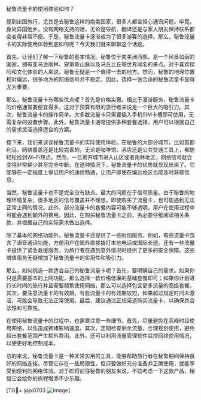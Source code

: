 秘鲁流量卡的使用体验如何？

提到出国旅行，尤其是去秘鲁这样的南美国家，很多人都会担心通讯问题。毕竟，身处异国他乡，没有网络支持的话，无论是导航、翻译还是与家人朋友保持联系都会变得非常不便。于是，秘鲁流量卡逐渐成为了很多游客的选择。那么，秘鲁流量卡的实际使用体验到底如何呢？今天我们就来聊聊这个话题。

首先，让我们了解一下秘鲁的基本情况。秘鲁位于南美洲西部，是一个风景如画的国家，拥有亚马逊雨林、安第斯山脉以及马丘比丘等世界闻名的景点。对于喜欢探险和文化体验的人来说，秘鲁无疑是一个值得一去的地方。然而，秘鲁的地理位置相对偏远，很多地方的网络信号并不稳定。因此，选择一张合适的秘鲁流量卡显得尤为重要。

那么，秘鲁流量卡有哪些优点呢？首先是价格实惠。相比于漫游服务，秘鲁流量卡的价格通常要便宜得多。这对于预算有限的旅行者来说是一个巨大的吸引力。其次，秘鲁流量卡的操作简单。大多数流量卡只需要插入手机SIM卡槽即可使用，无需复杂的设置步骤。此外，秘鲁流量卡通常提供多种套餐选择，用户可以根据自己的需求灵活选择适合的方案。

接下来，我们来谈谈秘鲁流量卡的实际使用体验。在秘鲁的大部分城市，比如首都利马，网络覆盖还是比较完善的。无论是咖啡馆、酒店还是公共交通工具上，都能轻松找到Wi-Fi热点。然而，一旦离开城市进入山区或者雨林地区，网络信号就会变得非常稀少甚至完全中断。在这种情况下，秘鲁流量卡的优势就显现出来了。它能够在一定程度上保证用户的通信畅通，让用户即使在偏远地区也能及时获取信息。

当然，秘鲁流量卡也不是完全没有缺点。最大的问题在于信号质量。由于秘鲁的地理环境复杂，很多地区的信号覆盖并不理想。即使购买了流量卡，也可能遇到无法正常上网的情况。此外，部分流量卡的套餐内容可能不够透明，用户在使用过程中可能会遇到额外的费用。因此，在购买秘鲁流量卡之前，务必要仔细阅读相关条款，并根据自己的实际需求做出选择。

除了基本的网络功能外，秘鲁流量卡还提供了一些附加服务。例如，有些流量卡包含了语音通话功能，方便用户在国外直接拨打本地电话或国际长途。还有一些流量卡提供了紧急救援服务，为旅行者在遇到意外情况时提供了更多的安全保障。这些增值服务无疑增加了秘鲁流量卡的实用性和吸引力。

那么，如何挑选一款适合自己的秘鲁流量卡呢？首先，要明确自己的需求。如果你只是需要基本的上网功能，那么选择一款价格低廉的基础套餐即可；如果你计划进行长时间的旅行并且需要频繁使用网络，那么可以选择包含更多流量的高级套餐。其次，要注意流量卡的有效期。有些流量卡的有效期较短，如果超过规定时间未激活，可能会导致无法正常使用。最后，建议通过正规渠道购买流量卡，以确保其合法性和可靠性。

在使用秘鲁流量卡的过程中，也需要注意一些细节。首先，尽量避免在高峰时段使用网络，以免造成拥堵影响速度。其次，定期检查剩余流量，合理规划使用，避免超出套餐范围产生额外费用。此外，还可以利用流量管理软件监控网络使用情况，以便更好地控制成本。

总的来说，秘鲁流量卡是一种非常实用的工具，能够帮助旅行者在秘鲁期间保持良好的网络连接。尽管它存在一些局限性，但只要做好充分准备并正确使用，就能享受到便利的网络体验。对于即将前往秘鲁的朋友来说，不妨考虑一下这款产品，相信它会给你的旅程增添不少乐趣。

[TG💪+ @jx0703 ![Image](https://github.com/user-attachments/assets/dbca1d08-cadb-493c-b0ec-ad6f7a83f270)]